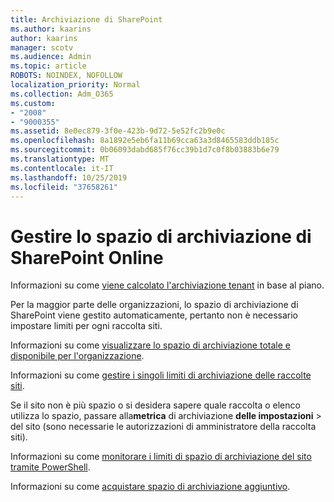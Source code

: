 ```yaml
---
title: Archiviazione di SharePoint
ms.author: kaarins
author: kaarins
manager: scotv
ms.audience: Admin
ms.topic: article
ROBOTS: NOINDEX, NOFOLLOW
localization_priority: Normal
ms.collection: Adm_O365
ms.custom:
- "2008"
- "9000355"
ms.assetid: 8e0ec879-3f0e-423b-9d72-5e52fc2b9e0c
ms.openlocfilehash: 8a1892e5eb6fa11b69cca63a3d8465583ddb185c
ms.sourcegitcommit: 0b06093dabd685f76cc39b1d7c0f8b03883b6e79
ms.translationtype: MT
ms.contentlocale: it-IT
ms.lasthandoff: 10/25/2019
ms.locfileid: "37658261"
---
```

# <a name="manage-your-sharepoint-online-storage"></a>Gestire lo spazio di archiviazione di SharePoint Online

Informazioni su come [viene calcolato l'archiviazione tenant](https://docs.microsoft.com/office365/servicedescriptions/sharepoint-online-service-description/sharepoint-online-limits?redirectedfrom=MSDN#limits-by-plan) in base al piano.

Per la maggior parte delle organizzazioni, lo spazio di archiviazione di SharePoint viene gestito automaticamente, pertanto non è necessario impostare limiti per ogni raccolta siti.

Informazioni su come [visualizzare lo spazio di archiviazione totale e disponibile per l'organizzazione](https://docs.microsoft.com/sharepoint/manage-site-collection-storage-limits).

Informazioni su come [gestire i singoli limiti di archiviazione delle raccolte siti](https://docs.microsoft.com/sharepoint/manage-site-collection-storage-limits#manage-individual-site-storage-limits).

Se il sito non è più spazio o si desidera sapere quale raccolta o elenco utilizza lo spazio, passare alla**metrica** di archiviazione **delle impostazioni** > del sito (sono necessarie le autorizzazioni di amministratore della raccolta siti).

Informazioni su come [monitorare i limiti di spazio di archiviazione del sito tramite PowerShell](https://docs.microsoft.com/sharepoint/manage-site-collection-storage-limits#monitor-site-storage-limits-by-using-powershell).

Informazioni su come [acquistare spazio di archiviazione aggiuntivo](https://docs.microsoft.com/office365/admin/subscriptions-and-billing/add-storage-space). 
  